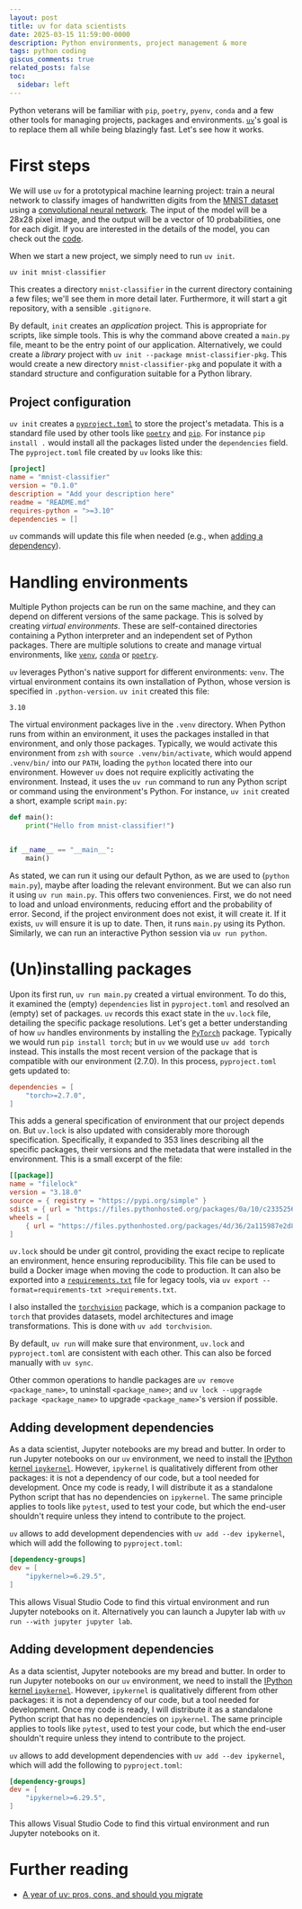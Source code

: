 ```yaml
---
layout: post
title: uv for data scientists
date: 2025-03-15 11:59:00-0000
description: Python environments, project management & more
tags: python coding
giscus_comments: true
related_posts: false
toc:
  sidebar: left
---
```


Python veterans will be familiar with `pip`, `poetry`, `pyenv`, `conda` and a few other tools for managing projects, packages and environments. [`uv`](https://github.com/astral-sh/uv)'s goal is to replace them all while being blazingly fast. Let's see how it works.

# First steps

We will use `uv` for a prototypical machine learning project: train a neural network to classify images of handwritten digits from the [MNIST dataset](https://en.wikipedia.org/wiki/MNIST_database) using a [convolutional neural network](https://en.wikipedia.org/wiki/Convolutional_neural_network). The input of the model will be a 28x28 pixel image, and the output will be a vector of 10 probabilities, one for each digit. If you are interested in the details of the model, you can check out the [code](https://github.com/hclimente/hclimente.github.io/tree/main/assets/python/2025-03-15-python-uv/mnist-classifier).

When we start a new project, we simply need to run `uv init`.

```python
uv init mnist-classifier
```

This creates a directory `mnist-classifier` in the current directory containing a few files; we'll see them in more detail later. Furthermore, it will start a git repository, with a sensible `.gitignore`.

By default, `init` creates an _application_ project. This is appropriate for scripts, like simple tools. This is why the command above created a `main.py` file, meant to be the entry point of our application. Alternatively, we could create a _library_ project with `uv init --package mnist-classifier-pkg`. This would create a new directory `mnist-classifier-pkg` and populate it with a standard structure and configuration suitable for a Python library.

## Project configuration

`uv init` creates a [`pyproject.toml`](https://packaging.python.org/en/latest/guides/writing-pyproject-toml/) to store the project's metadata. This is a standard file used by other tools like [`poetry`](https://python-poetry.org/) and [`pip`](https://pip.pypa.io). For instance `pip install .` would install all the packages listed under the `dependencies` field. The `pyproject.toml` file created by `uv` looks like this:

```toml
[project]
name = "mnist-classifier"
version = "0.1.0"
description = "Add your description here"
readme = "README.md"
requires-python = ">=3.10"
dependencies = []
```

`uv` commands will update this file when needed (e.g., when [adding a dependency](#uninstalling-packages)).

# Handling environments

Multiple Python projects can be run on the same machine, and they can depend on different versions of the same package. This is solved by creating _virtual environments_. These are self-contained directories containing a Python interpreter and an independent set of Python packages. There are multiple solutions to create and manage virtual environments, like [`venv`](https://docs.python.org/3/library/venv.html), [`conda`](https://anaconda.org/anaconda/conda) or [`poetry`](https://python-poetry.org/).

`uv` leverages Python's native support for different environments: `venv`. The virtual environment contains its own installation of Python, whose version is specified in `.python-version`. `uv init` created this file:

```
3.10
```

The virtual environment packages live in the `.venv` directory. When Python runs from within an environment, it uses the packages installed in that environment, and only those packages. Typically, we would activate this environment from `zsh` with `source .venv/bin/activate`, which would append `.venv/bin/` into our `PATH`, loading the `python` located there into our environment. However `uv` does not require explicitly activating the environment. Instead, it uses the `uv run` command to run any Python script or command using the environment's Python. For instance, `uv init` created a short, example script `main.py`:

```python
def main():
    print("Hello from mnist-classifier!")


if __name__ == "__main__":
    main()
```

As stated, we can run it using our default Python, as we are used to (`python main.py`), maybe after loading the relevant environment. But we can also run it using `uv run main.py`. This offers two conveniences. First, we do not need to load and unload environments, reducing effort and the probability of error. Second, if the project environment does not exist, it will create it. If it exists, `uv` will ensure it is up to date. Then, it runs `main.py` using its Python. Similarly, we can run an interactive Python session via `uv run python`.

# (Un)installing packages

Upon its first run, `uv run main.py` created a virtual environment. To do this, it examined the (empty) `dependencies` list in `pyproject.toml` and resolved an (empty) set of packages. `uv` records this exact state in the `uv.lock` file, detailing the specific package resolutions. Let's get a better understanding of how `uv` handles environments by installing the [`PyTorch`](https://pytorch.org/) package. Typically we would run `pip install torch`; but in `uv` we would use `uv add torch` instead. This installs the most recent version of the package that is compatible with our environment (2.7.0). In this process, `pyproject.toml` gets updated to:

```toml
dependencies = [
    "torch>=2.7.0",
]
```

This adds a general specification of environment that our project depends on. But `uv.lock` is also updated with considerably more thorough specification. Specifically, it expanded to 353 lines describing all the specific packages, their versions and the metadata that were installed in the environment. This is a small excerpt of the file:

```toml
[[package]]
name = "filelock"
version = "3.18.0"
source = { registry = "https://pypi.org/simple" }
sdist = { url = "https://files.pythonhosted.org/packages/0a/10/c23352565a6544bdc5353e0b15fc1c563352101f30e24bf500207a54df9a/filelock-3.18.0.tar.gz", hash = "sha256:adbc88eabb99d2fec8c9c1b229b171f18afa655400173ddc653d5d01501fb9f2", size = 18075 }
wheels = [
    { url = "https://files.pythonhosted.org/packages/4d/36/2a115987e2d8c300a974597416d9de88f2444426de9571f4b59b2cca3acc/filelock-3.18.0-py3-none-any.whl", hash = "sha256:c401f4f8377c4464e6db25fff06205fd89bdd83b65eb0488ed1b160f780e21de", size = 16215 },
]
```

`uv.lock` should be under git control, providing the exact recipe to replicate an environment, hence ensuring reproducibility. This file can be used to build a Docker image when moving the code to production. It can also be exported into a [`requirements.txt`](https://pip.pypa.io/en/stable/reference/requirements-file-format/) file for legacy tools, via `uv export --format=requirements-txt >requirements.txt`.

I also installed the [`torchvision`](https://pypi.org/project/torchvision/) package, which is a companion package to `torch` that provides datasets, model architectures and image transformations. This is done with `uv add torchvision`.

By default, `uv run` will make sure that environment, `uv.lock` and `pyproject.toml` are consistent with each other. This can also be forced manually with `uv sync`.

Other common operations to handle packages are `uv remove <package_name>`, to uninstall `<package_name>`; and `uv lock --upgragde package <package_name>` to upgrade `<package_name>`'s version if possible.

## Adding development dependencies

As a data scientist, Jupyter notebooks are my bread and butter. In order to run Jupyter notebooks on our `uv` environment, we need to install the [IPython kernel `ipykernel`](https://pypi.org/project/ipykernel/). However, `ipykernel` is qualitatively different from other packages: it is not a dependency of our code, but a tool needed for development. Once my code is ready, I will distribute it as a standalone Python script that has no dependencies on `ipykernel`. The same principle applies to tools like `pytest`, used to test your code, but which the end-user shouldn't require unless they intend to contribute to the project.

`uv` allows to add development dependencies with `uv add --dev ipykernel`, which will add the following to `pyproject.toml`:

```toml
[dependency-groups]
dev = [
    "ipykernel>=6.29.5",
]
```

This allows Visual Studio Code to find this virtual environment and run Jupyter notebooks on it. Alternatively you can launch a Jupyter lab with `uv run --with jupyter jupyter lab`.

## Adding development dependencies

As a data scientist, Jupyter notebooks are my bread and butter. In order to run Jupyter notebooks on our `uv` environment, we need to install the [IPython kernel `ipykernel`](https://pypi.org/project/ipykernel/). However, `ipykernel` is qualitatively different from other packages: it is not a dependency of our code, but a tool needed for development. Once my code is ready, I will distribute it as a standalone Python script that has no dependencies on `ipykernel`. The same principle applies to tools like `pytest`, used to test your code, but which the end-user shouldn't require unless they intend to contribute to the project.

`uv` allows to add development dependencies with `uv add --dev ipykernel`, which will add the following to `pyproject.toml`:

```toml
[dependency-groups]
dev = [
    "ipykernel>=6.29.5",
]
```

This allows Visual Studio Code to find this virtual environment and run Jupyter notebooks on it.

# Further reading

- [A year of uv: pros, cons, and should you migrate](https://www.bitecode.dev/p/a-year-of-uv-pros-cons-and-should)

